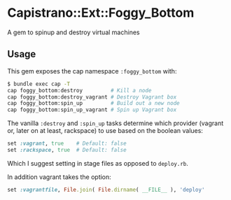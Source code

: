 Capistrano::Ext::Foggy_Bottom
==

A gem to spinup and destroy virtual machines

Usage
--

This gem exposes the cap namespace `:foggy_bottom` with:

```bash
$ bundle exec cap -T
cap foggy_bottom:destroy         # Kill a node
cap foggy_bottom:destroy_vagrant # Destroy Vagrant box
cap foggy_bottom:spin_up         # Build out a new node
cap foggy_bottom:spin_up_vagrant # Spin up Vagrant box
```

The vanilla `:destroy` and `:spin_up` tasks determine which provider (vagrant or, later on at least, rackspace) to use based on the boolean values:

```ruby
set :vagrant, true    # Default: false
set :rackspace, true  # Default: false
```

Which I suggest setting in stage files as opposed to `deploy.rb`.

In addition vagrant takes the option:

```ruby
set :vagrantfile, File.join( File.dirname( __FILE__ ), 'deploy'
```
